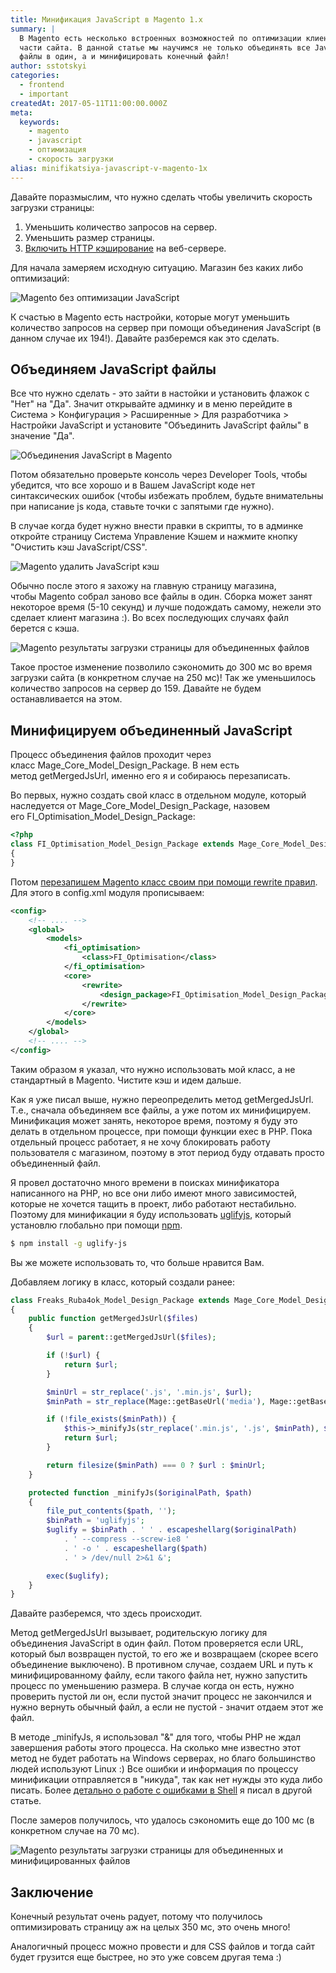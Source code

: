 ```yaml
---
title: Минификация JavaScript в Magento 1.x
summary: |
  В Magento есть несколько встроенных возможностей по оптимизации клиентской
  части сайта. В данной статье мы научимся не только объединять все JavaScript
  файлы в один, а и минифицировать конечный файл!
author: sstotskyi
categories:
  - frontend
  - important
createdAt: 2017-05-11T11:00:00.000Z
meta:
  keywords:
    - magento
    - javascript
    - оптимизация
    - скорость загрузки
alias: minifikatsiya-javascript-v-magento-1x
---
```


Давайте поразмыслим, что нужно сделать чтобы увеличить скорость загрузки страницы:

1.  Уменьшить количество запросов на сервер.
2.  Уменьшить размер страницы.
3.  [Включить HTTP кэширование](../../devops/2017-05-10_vklyuchaem-http-keshirovanie-v-nginx-i-apache2) на веб-сервере.

Для начала замеряем исходную ситуацию. Магазин без каких либо оптимизаций:

![Magento без оптимизации JavaScript](./magento-js-without-merge.png)

К счастью в Magento есть настройки, которые могут уменьшить количество запросов на сервер при помощи объединения JavaScript (в данном случае их 194!). Давайте разберемся как это сделать.

## Объединяем JavaScript файлы

Все что нужно сделать - это зайти в настойки и установить флажок с "Нет" на "Да". Значит открывайте админку и в меню перейдите в Система > Конфигурация > Расширенные > Для разработчика > Настройки JavaScript и установите "Объединить JavaScript файлы" в значение "Да".

![Объединения JavaScript в Magento](./magento-js.png)

Потом обязательно проверьте консоль через Developer Tools, чтобы убедится, что все хорошо и в Вашем JavaScript коде нет синтаксических ошибок (чтобы избежать проблем, будьте внимательны при написание js кода, ставьте точки с запятыми где нужно).

В случае когда будет нужно внести правки в скрипты, то в админке откройте страницу Система Управление Кэшем и нажмите кнопку "Очистить кэш JavaScript/CSS".

![Magento удалить JavaScript кэш](./magento-js-cache.png)

Обычно после этого я захожу на главную страницу магазина, чтобы Magento собрал заново все файлы в один. Сборка может занят некоторое время (5-10 секунд) и лучше подождать самому, нежели это сделает клиент магазина :). Во всех последующих случаях файл берется с кэша.

![Magento результаты загрузки страницы для объединенных файлов](./magento-js-merged.png)

Такое простое изменение позволило сэкономить до 300 мс во время загрузки сайта (в конкретном случае на 250 мс)! Так же уменьшилось количество запросов на сервер до 159. Давайте не будем останавливается на этом.

## Минифицируем объединенный JavaScript

Процесс объединения файлов проходит через класс Mage\_Core\_Model\_Design\_Package. В нем есть метод getMergedJsUrl, именно его я и собираюсь перезаписать.

Во первых, нужно создать свой класс в отдельном модуле, который наследуется от Mage\_Core\_Model\_Design\_Package, назовем его FI\_Optimisation\_Model\_Design\_Package:

```php
<?php
class FI_Optimisation_Model_Design_Package extends Mage_Core_Model_Design_Package
{
}
```

Потом [перезапишем Magento класс своим при помощи rewrite правил](../../backend/2012-02-26_magento-modeli-ot-a-do-ya-sobytiya-i-rewrite-klassov). Для этого в config.xml модуля прописываем:

```xml
<config>
    <!-- .... -->
    <global>
        <models>
            <fi_optimisation>
                <class>FI_Optimisation</class>
            </fi_optimisation>
            <core>
                <rewrite>
                    <design_package>FI_Optimisation_Model_Design_Package</design_package>
                </rewrite>
            </core>
        </models>
    </global>
    <!-- .... -->
</config>
```

Таким образом я указал, что нужно использовать мой класс, а не стандартный в Magento. Чистите кэш и идем дальше.

Как я уже писал выше, нужно переопределить метод getMergedJsUrl. Т.е., сначала объединяем все файлы, а уже потом их минифицируем. Минификация может занять, некоторое время, поэтому я буду это делать в отдельном процессе, при помощи функции exec в PHP. Пока отдельный процесс работает, я не хочу блокировать работу пользователя с магазином, поэтому в этот период буду отдавать просто объединенный файл.

Я провел достаточно много времени в поисках минификатора написанного на PHP, но все они либо имеют много зависимостей, которые не хочется тащить в проект, либо работают нестабильно. Поэтому для минификации я буду использовать [uglifyjs](https://www.npmjs.com/package/uglify-js), который установлю глобально при помощи [npm](https://docs.npmjs.com/getting-started/what-is-npm).

```bash
$ npm install -g uglify-js
```

Вы же можете использовать то, что больше нравится Вам.

Добавляем логику в класс, который создали ранее:

```php
class Freaks_Ruba4ok_Model_Design_Package extends Mage_Core_Model_Design_Package
{
    public function getMergedJsUrl($files)
    {
        $url = parent::getMergedJsUrl($files);

        if (!$url) {
            return $url;
        }

        $minUrl = str_replace('.js', '.min.js', $url);
        $minPath = str_replace(Mage::getBaseUrl('media'), Mage::getBaseDir('media') . DS, $minUrl);

        if (!file_exists($minPath)) {
            $this->_minifyJs(str_replace('.min.js', '.js', $minPath), $minPath);
            return $url;
        }

        return filesize($minPath) === 0 ? $url : $minUrl;
    }

    protected function _minifyJs($originalPath, $path)
    {
        file_put_contents($path, '');
        $binPath = 'uglifyjs';
        $uglify = $binPath . ' ' . escapeshellarg($originalPath)
            . ' --compress --screw-ie8 '
            . ' -o ' . escapeshellarg($path)
            . ' > /dev/null 2>&1 &';

        exec($uglify);
    }
}
```

Давайте разберемся, что здесь происходит.

Метод getMergedJsUrl вызывает, родительскую логику для объединения JavaScript в один файл. Потом проверяется если URL, который был возвращен пустой, то его же и возвращаем (скорее всего объединение выключено). В противном случае, создаем URL и путь к минифицированному файлу, если такого файла нет, нужно запустить процесс по уменьшению размера. В случае когда он есть, нужно проверить пустой ли он, если пустой значит процесс не закончился и нужно вернуть обычный файл, а если не пустой - значит отдаем этот же файл.

В методе \_minifyJs, я использовал "&" для того, чтобы PHP не ждал завершения работы этого процесса. На сколько мне известно этот метод не будет работать на Windows серверах, но благо большинство людей используют Linux :) Все ошибки и информация по процессу минификации отправляется в "никуда", так как нет нужды это куда либо писать. Более [детально о работе с ошибками в Shell](../../devops/2011-10-20_uchimsya-programmirovat-v-shell-obrabotka-oshibok) я писал в другой статье.

После замеров получилось, что удалось сэкономить еще до 100 мс (в конкретном случае на 70 мс).

![Magento результаты загрузки страницы для объединенных и минифицированных файлов](./magento-js-merged-min.png)

## Заключение

Конечный результат очень радует, потому что получилось оптимизировать страницу аж на целых 350 мс, это очень много!

Аналогичный процесс можно провести и для CSS файлов и тогда сайт будет грузится еще быстрее, но это уже совсем другая тема :)
